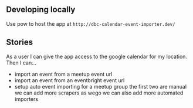 

## Developing locally

Use pow to host the app at `http://dbc-calendar-event-importer.dev/`


## Stories

As a user I can give the app access to the google calendar for my location. Then I can…
- import an event from a meetup event url
- import an event from an eventbright event url
- setup auto event importing for a meetup group
the first two are manual
we can add more scrapers as wego
we can also add more automated importers
